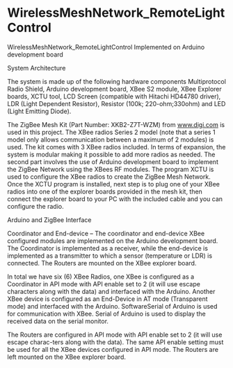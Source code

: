 # WirelessMeshNetwork_RemoteLightControl
WirelessMeshNetwork_RemoteLightControl Implemented on Arduino development board

System Architecture

The system is made up of the following hardware components Multiprotocol Radio Shield, Arduino development board, XBee S2 module, XBee Explorer boards, XCTU tool, LCD Screen (compatible with Hitachi HD44780 driver), LDR (Light Dependent Resistor), Resistor (100k; 220-ohm;330ohm) and LED (Light Emitting Diode).


The ZigBee Mesh Kit (Part Number: XKB2-Z7T-WZM) from www.digi.com is used in this project.  The XBee radios Series 2 model (note that a series 1 model only allows communication between a maximum of 2 modules) is used. The kit comes with 3 XBee radios included. In terms of expansion, the system is modular making it possible to add more radios as needed. The second part involves the use of Arduino development board to implement the ZigBee Network using the XBees RF modules. The program XCTU is used to configure the XBee radios to create the ZigBee Mesh Network. Once the XCTU program is installed, next step is to plug one of your XBee radios into one of the explorer boards provided in the mesh kit, then connect the explorer board to your PC with the included cable and you can configure the radio.


Arduino and ZigBee Interface

Coordinator and End-device – The coordinator and end-device XBee configured modules are implemented on the Arduino development board. The Coordinator is implemented as a receiver, while the end-device is implemented as a transmitter to which a sensor (temperature or LDR) is connected. The Routers are mounted on the XBee explorer board.

In total we have six (6) XBee Radios, one XBee is configured as a Coordinator in API mode with API enable set to 2 (it will use escape characters along with the data) and interfaced with the Arduino. Another XBee device is configured as an End-Device in AT mode (Transparent mode) and interfaced with the Arduino. SoftwareSerial of Arduino is used for communication with XBee. Serial of Arduino is used to display the received data on the serial monitor.

The Routers are configured in API mode with API enable set to 2 (it will use escape charac-ters along with the data). The same API enable setting must be used for all the XBee devices configured in API mode. The Routers are left mounted on the XBee explorer board.
